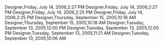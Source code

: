 ﻿Designer,Friday, July 14, 2006,2:27 PMDesigner,Friday, July 14, 2006,2:27 PMDesigner,Friday, July 14, 2006,2:25 PMDesigner,Friday, July 14, 2006,2:25 PMDesigner,Thursday, September 15, 2005,10:18 AMDesigner,Thursday, September 15, 2005,10:18 AMDesigner,Tuesday, September 13, 2005,12:00 PMDesigner,Tuesday, September 13, 2005,12:00 PMDesigner,Tuesday, September 13, 2005,11:21 AMDesigner,Tuesday, September 13, 2005,10:06 AM